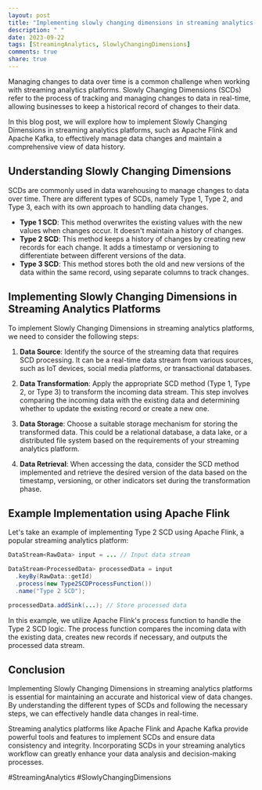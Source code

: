 ```yaml
---
layout: post
title: "Implementing slowly changing dimensions in streaming analytics platforms."
description: " "
date: 2023-09-22
tags: [StreamingAnalytics, SlowlyChangingDimensions]
comments: true
share: true
---
```


Managing changes to data over time is a common challenge when working with streaming analytics platforms. Slowly Changing Dimensions (SCDs) refer to the process of tracking and managing changes to data in real-time, allowing businesses to keep a historical record of changes to their data.

In this blog post, we will explore how to implement Slowly Changing Dimensions in streaming analytics platforms, such as Apache Flink and Apache Kafka, to effectively manage data changes and maintain a comprehensive view of data history.

## Understanding Slowly Changing Dimensions

SCDs are commonly used in data warehousing to manage changes to data over time. There are different types of SCDs, namely Type 1, Type 2, and Type 3, each with its own approach to handling data changes.

- **Type 1 SCD**: This method overwrites the existing values with the new values when changes occur. It doesn't maintain a history of changes.
- **Type 2 SCD**: This method keeps a history of changes by creating new records for each change. It adds a timestamp or versioning to differentiate between different versions of the data.
- **Type 3 SCD**: This method stores both the old and new versions of the data within the same record, using separate columns to track changes.

## Implementing Slowly Changing Dimensions in Streaming Analytics Platforms

To implement Slowly Changing Dimensions in streaming analytics platforms, we need to consider the following steps:

1. **Data Source**: Identify the source of the streaming data that requires SCD processing. It can be a real-time data stream from various sources, such as IoT devices, social media platforms, or transactional databases.

2. **Data Transformation**: Apply the appropriate SCD method (Type 1, Type 2, or Type 3) to transform the incoming data stream. This step involves comparing the incoming data with the existing data and determining whether to update the existing record or create a new one.

3. **Data Storage**: Choose a suitable storage mechanism for storing the transformed data. This could be a relational database, a data lake, or a distributed file system based on the requirements of your streaming analytics platform.

4. **Data Retrieval**: When accessing the data, consider the SCD method implemented and retrieve the desired version of the data based on the timestamp, versioning, or other indicators set during the transformation phase.

## Example Implementation using Apache Flink

Let's take an example of implementing Type 2 SCD using Apache Flink, a popular streaming analytics platform:

```java
DataStream<RawData> input = ... // Input data stream

DataStream<ProcessedData> processedData = input
  .keyBy(RawData::getId)
  .process(new Type2SCDProcessFunction())
  .name("Type 2 SCD");

processedData.addSink(...); // Store processed data

```

In this example, we utilize Apache Flink's process function to handle the Type 2 SCD logic. The process function compares the incoming data with the existing data, creates new records if necessary, and outputs the processed data stream.

## Conclusion

Implementing Slowly Changing Dimensions in streaming analytics platforms is essential for maintaining an accurate and historical view of data changes. By understanding the different types of SCDs and following the necessary steps, we can effectively handle data changes in real-time.

Streaming analytics platforms like Apache Flink and Apache Kafka provide powerful tools and features to implement SCDs and ensure data consistency and integrity. Incorporating SCDs in your streaming analytics workflow can greatly enhance your data analysis and decision-making processes.

#StreamingAnalytics #SlowlyChangingDimensions